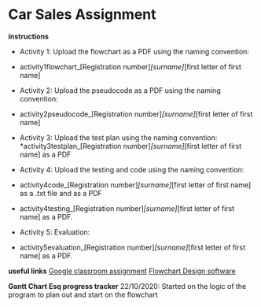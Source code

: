 Car Sales Assignment
====================

**instructions**
* Activity 1: Upload the flowchart as a PDF using the naming convention:
* activity1flowchart_[Registration number]_[surname]_[first letter of first name] 

* Activity 2: Upload the pseudocode as a PDF using the naming convention:
* activity2pseudocode_[Registration number]_[surname]_[first letter of first name] 

* Activity 3: Upload the test plan using the naming convention:
*activity3testplan_[Registration number]_[surname]_[first letter of first name] as a PDF

* Activity 4: Upload the testing and code using the naming convention:
* activity4code_[Registration number]_[surname]_[first letter of first name] as a .txt file and as a PDF
* activity4testing_[Registration number]_[surname]_[first letter of first name] as a PDF.

* Activity 5: Evaluation:
* activity5evaluation_[Registration number]_[surname]_[first letter of first name] as a PDF.

**useful links**
[Google classroom assignment](https://classroom.google.com/u/2/c/MTUyNDEzODk2OTkw/a/MTUyNDEzODk3MDQz/details)
[Flowchart Design software](draw.io)

**Gantt Chart Esq progress tracker**
 22/10/2020: Started on the logic of the program to plan out and start on the flowchart 
